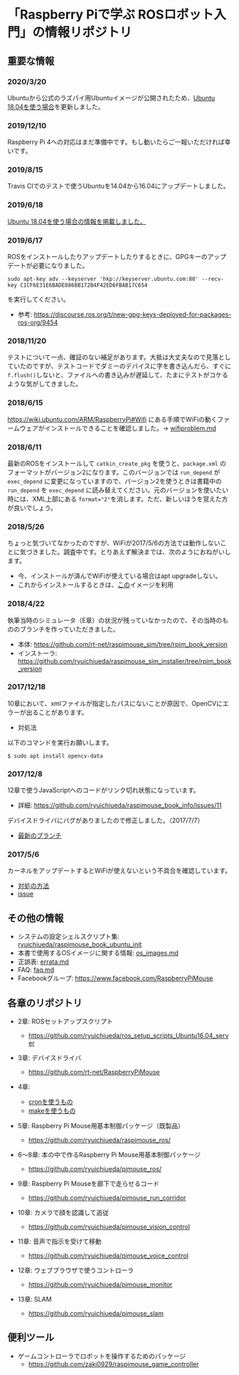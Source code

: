 # 「Raspberry Piで学ぶ ROSロボット入門」の情報リポジトリ

## 重要な情報

### 2020/3/20

Ubuntuから公式のラズパイ用Ubuntuイメージが公開されたため、[Ubuntu 18.04を使う場合](ubuntu18.md)を更新しました。

### 2019/12/10

Raspberry Pi 4への対応はまだ準備中です。もし動いたらご一報いただければ幸いです。

### 2019/8/15

Travis CIでのテストで使うUbuntuを14.04から16.04にアップデートしました。

### 2019/6/18

[Ubuntu 18.04を使う場合の情報を掲載しました。](ubuntu18.md)

### 2019/6/17

ROSをインストールしたりアップデートしたりするときに、GPGキーのアップデートが必要になりました。

```
sudo apt-key adv --keyserver 'hkp://keyserver.ubuntu.com:80' --recv-key C1CF6E31E6BADE8868B172B4F42ED6FBAB17C654
```

を実行してください。

* 参考: https://discourse.ros.org/t/new-gpg-keys-deployed-for-packages-ros-org/9454

### 2018/11/20

テストについて一点、確証のない補足があります。大抵は大丈夫なので見落としていたのですが、テストコードでダミーのデバイスに字を書き込んだら、すぐに`f.flush()`しないと、ファイルへの書き込みが遅延して、たまにテストがコケるような気がしてきました。

### 2018/6/15

https://wiki.ubuntu.com/ARM/RaspberryPi#Wifi にある手順でWiFiの動くファームウェアがインストールできることを確認しました。-> [wifiproblem.md](https://github.com/ryuichiueda/raspimouse_book_info/blob/master/trouble_reports/wifiproblem.md)


### 2018/6/11

最新のROSをインストールして `catkin_create_pkg` を使うと、`package.xml` のフォーマットがバージョン2になります。このバージョンでは `run_depend` が `exec_depend` に変更になっていますので、バージョン2を使うときは書籍中の `run_depend` を `exec_depend` に読み替えてください。元のバージョンを使いたい時には、XML上部にある `format="2"`を消します。ただ、新しいほうを覚えた方が良いでしょう。


### 2018/5/26

ちょっと気づいてなかったのですが、WiFiが2017/5/6の方法では動作しないことに気づきました。調査中です。とりあえず解決までは、次のようにおねがいします。

* 今、インストールが済んでWiFiが使えている場合はapt upgradeしない。
* これからインストールするときは、[この](https://b.ueda.tech/?post=20171223_raspi_ubuntu_image)イメージを利用

### 2018/4/22

執筆当時のシミュレータ（E章）の状況が残っていなかったので、その当時のもののブランチを作っていただきました。

* 本体: https://github.com/rt-net/raspimouse_sim/tree/rpim_book_version
* インストーラ: https://github.com/ryuichiueda/raspimouse_sim_installer/tree/rpim_book_version

### 2017/12/18

10章において、xmlファイルが指定したパスにないことが原因で、OpenCVにエラーが出ることがあります。

* 対処法

以下のコマンドを実行お願いします。

```
$ sudo apt install opencv-data
```

### 2017/12/8

12章で使うJavaScriptへのコードがリンク切れ状態になっています。

* 詳細: https://github.com/ryuichiueda/raspimouse_book_info/issues/11

デバイスドライバにバグがありましたので修正しました。（2017/7/7）

* [最新のブランチ](https://github.com/rt-net/RaspberryPiMouse)

### 2017/5/6

カーネルをアップデートするとWiFiが使えないという不具合を確認しています。

* [対処の方法](./trouble_reports/wifiproblem.md)
* [issue](https://github.com/ryuichiueda/raspimouse_book_info/issues/1)

## その他の情報

* システムの設定シェルスクリプト集: [ryuichiueda/raspimouse_book_ubuntu_init](https://github.com/ryuichiueda/raspimouse_book_ubuntu_init)
* 本書で使用するOSイメージに関する情報: [os_images.md](./os_images.md)
* 正誤表: [errata.md](./errata.md)
* FAQ: [faq.md](./faq.md)
* Facebookグループ: https://www.facebook.com/RaspberryPiMouse

## 各章のリポジトリ
* 2章: ROSセットアップスクリプト
    * https://github.com/ryuichiueda/ros_setup_scripts_Ubuntu16.04_server
* 3章: デバイスドライバ
    * https://github.com/rt-net/RaspberryPiMouse
* 4章:
    * [cronを使うもの](https://github.com/ryuichiueda/pimouse_setup/tree/cad60aa542ac45c4e685dc81804a9f2aa90b897d)
    * [makeを使うもの](https://github.com/ryuichiueda/pimouse_setup)

* 5章: Raspberry Pi Mouse用基本制御パッケージ（既製品）
    * https://github.com/ryuichiueda/raspimouse_ros/
* 6〜8章: 本の中で作るRaspberry Pi Mouse用基本制御パッケージ
    * https://github.com/ryuichiueda/pimouse_ros/
    
* 9章: Raspberry Pi Mouseを廊下で走らせるコード
   * https://github.com/ryuichiueda/pimouse_run_corridor

* 10章: カメラで顔を認識して追従
    * https://github.com/ryuichiueda/pimouse_vision_control
* 11章: 音声で指示を受けて移動
    * https://github.com/ryuichiueda/pimouse_voice_control
* 12章: ウェブブラウザで使うコントローラ
    * https://github.com/ryuichiueda/pimouse_monitor
* 13章: SLAM
    * https://github.com/ryuichiueda/pimouse_slam
    
    
## 便利ツール

* ゲームコントローラでロボットを操作するためのパッケージ
    * https://github.com/zaki0929/raspimouse_game_controller
